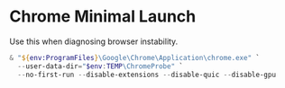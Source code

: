 # Chrome Minimal Launch
Use this when diagnosing browser instability.

```powershell
& "${env:ProgramFiles}\Google\Chrome\Application\chrome.exe" `
  --user-data-dir="$env:TEMP\ChromeProbe" `
  --no-first-run --disable-extensions --disable-quic --disable-gpu
```